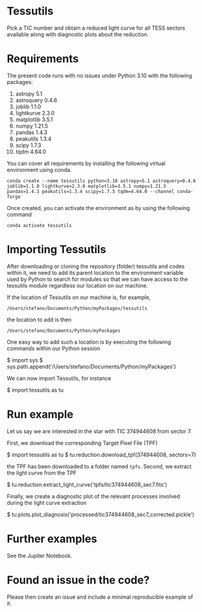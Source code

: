 # Tessutils
Pick a TIC number and obtain a reduced light curve for all TESS sectors available along with diagnostic plots about the reduction.

# Requirements
The present code runs with no issues under Python 3.10 with the following packages:

1. astropy                   	5.1 
2. astroquery                	0.4.6
3. joblib                    	1.1.0
4. lightkurve                	2.3.0
5. matplotlib                	3.5.1
6. numpy                     	1.21.5
7. pandas                    	1.4.3
8. peakutils                 	1.3.4
9. scipy                     	1.7.3
10. tqdm                      	4.64.0

You can cover all requirements by installing the following virtual environment using conda.

`conda create --name tessutils python=3.10 astropy=5.1 astroquery=0.4.6 joblib=1.1.0 lightkurve=2.3.0 matplotlib=3.5.1 numpy=1.21.5 pandas=1.4.3 peakutils=1.3.4 scipy=1.7.3 tqdm=4.64.0 --channel conda-forge`

Once created, you can activate the environment as by using the following command

`conda activate tessutils`

# Importing Tessutils
After downloading or cloning the repository (folder) tessutils and codes within it, we need to add its parent location to the environment variable used by Python to search for modules so that we can have access to the tessutils module regardless our location on our machine.

If the location of Tessutils on our machine is, for example,

`/Users/stefano/Documents/Python/myPackages/tessutils`

the location to add is then

`/Users/stefano/Documents/Python/myPackages`

One easy way to add such a location is by executing the following commands within our Python session 

$ import sys
$ sys.path.append('/Users/stefano/Documents/Python/myPackages')

We can now import Tessutils, for instance

$ import tessutils as tu

# Run example
Let us say we are interested in the star with TIC 374944608 from sector 7. 

First, we download the corresponding Target Pixel File (TPF)

$ import tessutils as tu
$ tu.reduction.download_tpf(374944608, sectors=7)

the TPF has been downloaded to a folder named `tpfs`. Second, we extract the light curve from the TPF

$ tu.reduction.extract_light_curve('tpfs/tic374944608_sec7.fits')

Finally, we create a diagnostic plot of the relevant processes involved during the light curve extraction

$ tu.plots.plot_diagnosis('processed/tic374944608_sec7_corrected.pickle')

# Further examples
See the Jupiter Notebook.

# Found an issue in the code?
Please then create an issue and include a minimal reproducible example of it.